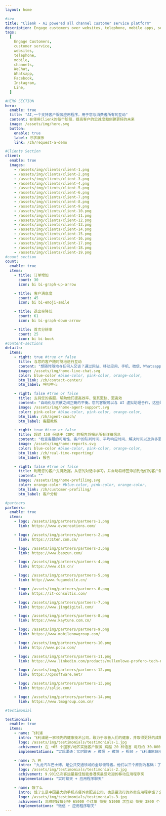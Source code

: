 ```yaml
---
layout: home

#seo
title: "Clienk - AI powered all channel customer service platform"
description: Engage customers over websites, telephone, mobile apps, social media channels like WeChat, Whatsapp, Facebook, Instagram and many other popular messaging apps.
tags:
  [
    Engage Customers,
    customer service,
    websites,
    telephone,
    mobile,
    channels,
    WeChat,
    Whatsapp,
    Facebook,
    Instagram,
    Line,
  ]

#HERO SECTION
hero:
  enable: true
  title: "AI,一个支持客户服务应用程序，用于您与消费者所有的互动"
  content: 在使用Clienk的每个阶段，提高客户的忠诚度和创建更好的未来
  image: /assets/img/hero.svg
  button:
    enable: true
    label: 寻求演示
    link: /zh/request-a-demo

#Clients Section
client:
  enable: true
  images:
    - /assets/img/clients/client-1.png
    - /assets/img/clients/client-2.png
    - /assets/img/clients/client-3.png
    - /assets/img/clients/client-4.png
    - /assets/img/clients/client-5.png
    - /assets/img/clients/client-6.png
    - /assets/img/clients/client-7.png
    - /assets/img/clients/client-8.png
    - /assets/img/clients/client-9.png
    - /assets/img/clients/client-10.png
    - /assets/img/clients/client-11.png
    - /assets/img/clients/client-12.png
    - /assets/img/clients/client-13.png
    - /assets/img/clients/client-14.png
    - /assets/img/clients/client-15.png
    - /assets/img/clients/client-16.png
    - /assets/img/clients/client-17.png
    - /assets/img/clients/client-18.png
    - /assets/img/clients/client-19.png
#count section
count:
  enable: true
  items:
    - title: 订单增加
      count: 30
      icon: bi bi-graph-up-arrow

    - title: 客户满意度
      count: 45
      icon: bi bi-emoji-smile

    - title: 退出率降低
      count: 61
      icon: bi bi-graph-down-arrow

    - title: 首次分辨率
      count: 25
      icon: bi bi-book
#content-sections
details:
  items:
    - right: true #true or false
      title: 与您的客户随时随地进行互动
      content: "想随时随地与任何人交谈？通过网站、移动应用、手机、微信、Whatsapp、Facebook、Instagram 以及许多其他的热门社交媒体渠道吸引客户。将所有对话通过一个高效的平台连接"
      image: /assets/img/home-live-chat.svg
      color: blue-color #blue-color, pink-color, orange-color,
      btn_link: /zh/contact-center/
      btn_label: 呼叫中心

    - right: false #true or false
      title: 支持您的客服，帮助他们提高效率、使其更快、更高效
      content: "自动化与贡献之间正确的平衡。您的客服可以与 AI 虚拟助理合作，这些助理将支持他们成为客户服务的英雄"
      image: /assets/img/home-agent-support.svg
      color: pink-color #blue-color, pink-color, orange-color,
      btn_link: /zh/agent-coach/
      btn_label: 客服教练

    - right: true #true or false
      title: 超过 150 份基于 COPC 的报告将揭示所有详细信息
      content: "检查客服的可用性、客户的队列时间、平均响应时间、解决时间以及许多更详细的报告。所有可导出和可呈现的现成图表和统计数据"
      image: /assets/img/home-reports.svg
      color: blue-color #blue-color, pink-color, orange-color,
      btn_link: /zh/real-time-reporting/
      btn_label: 报告

    - right: false #true or false
      title: 利用您的客户支持数据。从您的对话中学习，并自动将标签添加到他们的客户配置文件中，这都要归功于 AI 的聆听
      content: ""
      image: /assets/img/home-profiling.svg
      color: orange-color #blue-color, pink-color, orange-color,
      btn_link: /zh/customer-profiling/
      btn_label: 客户分析

#partners
partners:
  enable: true
  items:
    - logo: /assets/img/partners/partners-1.png
      link: https://www.evocreations.com/

    - logo: /assets/img/partners/partners-2.png
      link: https://31ten.com.cn/

    - logo: /assets/img/partners/partners-3.png
      link: https://www.baozun.com/

    - logo: /assets/img/partners/partners-4.png
      link: https://www.d1m.cn/

    - logo: /assets/img/partners/partners-5.png
      link: http://www.fugumobile.cn/

    - logo: /assets/img/partners/partners-6.png
      link: https://it-consultis.com/

    - logo: /assets/img/partners/partners-7.png
      link: https://www.jingdigital.com/

    - logo: /assets/img/partners/partners-8.png
      link: https://www.kaytune.com.cn/

    - logo: /assets/img/partners/partners-9.png
      link: https://www.mobilenowgroup.com/

    - logo: /assets/img/partners/partners-10.png
      link: http://www.pccw.com/

    - logo: /assets/img/partners/partners-11.png
      link: https://www.linkedin.com/products/mullenlowe-profero-tech-ninecrm/

    - logo: /assets/img/partners/partners-12.png
      link: https://qpsoftware.net/

    - logo: /assets/img/partners/partners-13.png
      link: https://splio.com/

    - logo: /assets/img/partners/partners-14.png
      link: https://www.tmogroup.com.cn/

#testimonial

testimonial:
  enable: true
  items:
    - name: 飞利浦
      intro: 飞利浦是一家领先的健康技术公司，致力于改善人们的健康，并取得更好的成果，从而参与医疗保健、照明和消费者健康市场
      logo: /assets/img/testimonials/testimonials-1.jpg
      achivement: 在 +65 个国家/地区实施客户服务 跨越 20 种语言 每月约 30.000 次聊天 通过线上直播让买家购买意向高达 96%
      implementations: "实现渠道：实时聊天 » 微信 » 微博 » 视频 » 飞利浦家庭应用程序聊天"

    - name: 九 巴
      intro: "九龙汽车巴士博，是公共交通领域的全球领导者。他们以三个原则为基础：了解我们服务对象的需求，引入环保创新技术，以及实现新的安全标准和更高的效率"
      logo: /assets/img/testimonials/testimonials-2.jpg
      achivement: 9.901亿次客运量最佳智能香港奖最受欢迎的移动应用程序奖
      implementations: "实时聊天 + 应用程序聊天"

    - name: 饿了么
      intro: 饿了么是中国最大的手机点餐外卖配送公司，也是最流行的外卖应用程序饿了么还通过为当地餐馆提供订单管理计费技术，对点单内容升级，同时提供新鲜食品这些服务升级从饿了么的消费者中显著地塑造了消费者的行为
      logo: /assets/img/testimonials/testimonials-3.jpg
      achivement: 高峰时段每分钟 65000 个订单 每天 51000 次互动 每天 3800 个 APP 请求 6000 快递员
      implementations: "微信 + 应用程序聊天"
---
```


